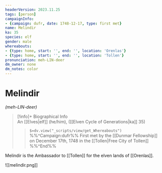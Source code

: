 ```yaml
---
headerVersion: 2023.11.25
tags: [person]
campaignInfo:
- {campaign: dufr, date: 1748-12-17, type: first met}
name: Melindir
ka: 35
species: elf
gender: male
whereabouts:
- {type: home, start: '', end: '', location: 'Orenlas'}
- {type: home, start: '', end: '', location: 'Tollen'}
pronunciation: meh-LIN-deer
dm_owner: none
dm_notes: color
---
```

# Melindir
*(meh-LIN-deer)*
>[!info]+ Biographical Info  
> An [[Elves|elf]] (he/him), ([[Elven Cycle of Generations|ka]] 35)  
>> `$=dv.view("_scripts/view/get_Whereabouts")`  
>> %%^Campaign:dufr%% First met by the [[Dunmar Fellowship]] on December 17th, 1748 in the [[Tollen|Free City of Tollen]] %%^End%%

Melindir is the Ambassador to [[Tollen]] for the elven lands of [[Orenlas]].

![[melindir.png]]